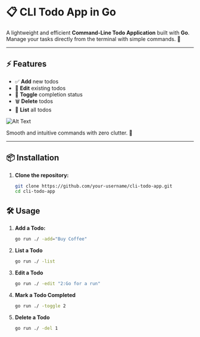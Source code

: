 # 📋 CLI Todo App in Go

A lightweight and efficient **Command-Line Todo Application** built with **Go**. Manage your tasks directly from the terminal with simple commands. 🚀

---

## ⚡ Features

- ✅ **Add** new todos
- 📝 **Edit** existing todos
- 🔄 **Toggle** completion status
- 🗑️ **Delete** todos
- 📃 **List** all todos



![Alt Text](https://tenor.com/view/kanye-west-stare-blink-blank-stare-annoyed-gif-1514542213045805021)


Smooth and intuitive commands with zero clutter. 🧹

---

## 📦 Installation

1. **Clone the repository:**

   ```bash
   git clone https://github.com/your-username/cli-todo-app.git
   cd cli-todo-app
   ```


## 🛠️ Usage
 
1. **Add a Todo:**

   ```bash
   go run ./ -add="Buy Coffee"
   ```
 
2. **List a Todo**

   ```bash
   go run ./ -list
   ```
 
3. **Edit a Todo**

   ```bash
   go run ./ -edit "2:Go for a run"
   ```
 
4. **Mark a Todo Completed**

   ```bash
   go run ./ -toggle 2
   ```
 
5. **Delete a Todo**

   ```bash
   go run ./ -del 1
   ```


